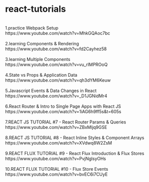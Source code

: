 # react-tutorials
<br />
1.practice Webpack Setup<br />
https://www.youtube.com/watch?v=MhkGQAoc7bc
<br />
<br />
2.learning Components & Rendering<br />
https://www.youtube.com/watch?v=fd2Cayhez58
<br />
<br />
3.learning Multiple Components<br />
https://www.youtube.com/watch?v=vu_rIMPROoQ
<br />
<br />
4.State vs Props & Application Data<br />
https://www.youtube.com/watch?v=qh3dYM6Keuw
<br />
<br />
5.Javascript Events & Data Changes in React<br />
https://www.youtube.com/watch?v=_D1JGNidMr4
<br />
<br />
6.React Router & Intro to Single Page Apps with React JS<br />
https://www.youtube.com/watch?v=1iAG6h9ff5s&t=605s
<br />
<br />
7.REACT JS TUTORIAL #7 - React Router Params & Queries<br />
https://www.youtube.com/watch?v=ZBxMljq9GSE
<br />
<br />
8.REACT JS TUTORIAL #8 - React Inline Styles & Component Arrays<br />
https://www.youtube.com/watch?v=XVdwq8W2ZsM
<br />
<br />
9.REACT FLUX TUTORIAL #9 - React Flux Introduction & Flux Stores<br />
https://www.youtube.com/watch?v=PvjNglsyOHs
<br />
<br />
10.REACT FLUX TUTORIAL #10 - Flux Store Events<br />
https://www.youtube.com/watch?v=bvEC6i7CUyE
<br />
<br />
